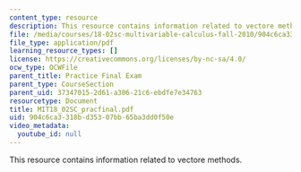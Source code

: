 ```yaml
---
content_type: resource
description: This resource contains information related to vectore methods.
file: /media/courses/18-02sc-multivariable-calculus-fall-2010/904c6ca3318bd35307bb65ba3dd0f50e_MIT18_02SC_pracfinal.pdf
file_type: application/pdf
learning_resource_types: []
license: https://creativecommons.org/licenses/by-nc-sa/4.0/
ocw_type: OCWFile
parent_title: Practice Final Exam
parent_type: CourseSection
parent_uid: 37347015-2d61-a306-21c6-ebdfe7e34763
resourcetype: Document
title: MIT18_02SC_pracfinal.pdf
uid: 904c6ca3-318b-d353-07bb-65ba3dd0f50e
video_metadata:
  youtube_id: null
---
```

This resource contains information related to vectore methods.